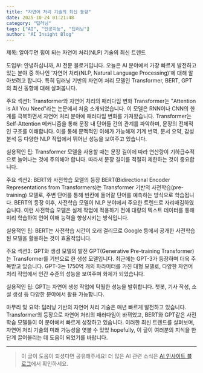 ```yaml
---
title: "자연어 처리 기술의 최신 동향"
date: 2025-10-24 01:21:48
category: "딥러닝"
tags: ["AI", "인공지능", "딥러닝"]
author: "AI Insight Blog"
---
```


제목: 알아두면 힘이 되는 자연어 처리(NLP) 기술의 최신 트렌드

도입부:
안녕하십니까, AI 전문 블로거입니다. 오늘은 AI 분야에서 가장 빠르게 발전하고 있는 분야 중 하나인 '자연어 처리(NLP, Natural Language Processing)'에 대해 알아보려고 합니다. 특히 딥러닝 기반의 자연어 처리 모델인 Transformer, BERT, GPT의 최신 동향에 대해 살펴봅니다.

주요 섹션1: Transformer와 자연어 처리의 패러다임 변화
Transformer는 "Attention is All You Need"라는 논문에서 처음 소개되었습니다. 이 모델은 RNN이나 CNN의 한계를 극복하면서 자연어 처리 분야에 패러다임 변화를 가져왔습니다. Transformer는 Self-Attention 메커니즘을 통해 문장 내 단어들 간의 관계를 파악하며, 문장의 전체적인 구조를 이해합니다. 이를 통해 문맥적인 이해가 가능해져 기계 번역, 문서 요약, 감성 분석 등 다양한 NLP 작업에서 뛰어난 성능을 보여주고 있습니다.

실용적인 팁: Transformer 모델을 사용할 때는 문장 길이에 따라 연산량이 기하급수적으로 늘어나는 것에 주의해야 합니다. 따라서 문장 길이를 적절히 제한하는 것이 중요합니다.

주요 섹션2: BERT와 사전학습 모델의 등장
BERT(Bidirectional Encoder Representations from Transformers)는 Transformer 기반의 사전학습(pre-training) 모델로, 주변 단어를 통해 빈칸에 들어갈 단어를 예측하는 방식으로 학습됩니다. BERT의 등장 이후, 사전학습 모델이 NLP 분야에서 주요한 트렌드로 자리매김하였습니다. 이런 사전학습 모델은 실제 작업에 적용하기 전에 대량의 텍스트 데이터를 통해 미리 학습하여 언어 이해 능력을 향상시키는 방식입니다.

실용적인 팁: BERT는 사전학습 시간이 오래 걸리므로 Google 등에서 공개한 사전학습된 모델을 활용하는 것이 효율적입니다.

주요 섹션3: GPT와 생성 모델의 발전
GPT(Generative Pre-training Transformer)는 Transformer를 기반으로 한 생성 모델입니다. 최근에는 GPT-3가 등장하며 더욱 주목받고 있습니다. GPT-3는 1750억 개의 파라미터를 가진 대형 모델로, 다양한 자연어 처리 작업에서 인간 수준의 성능을 보여주며 화제가 되었습니다.

실용적인 팁: GPT는 자연어 생성 작업에 탁월한 성능을 발휘합니다. 챗봇, 기사 작성, 소설 생성 등 다양한 분야에서 활용 가능합니다.

마무리 및 요약:
딥러닝 기반의 자연어 처리 기술은 매년 빠르게 발전하고 있습니다. Transformer의 등장으로 자연어 처리의 패러다임이 바뀌었고, BERT와 GPT같은 사전학습 모델들이 이 분야에서 빠르게 성장하고 있습니다. 이러한 최신 트렌드를 살펴보며, 자연어 처리 기술의 미래 가능성을 엿볼 수 있었 hopefully, 이 글이 여러분의 지식을 한 단계 끌어올리는 데 도움이 되었기를 바랍니다.

---

> 이 글이 도움이 되셨다면 공유해주세요! 
> 더 많은 AI 관련 소식은 [AI 인사이트 블로그](https://tonyhwang1004.github.io/ai-insight-blog)에서 확인하세요.
